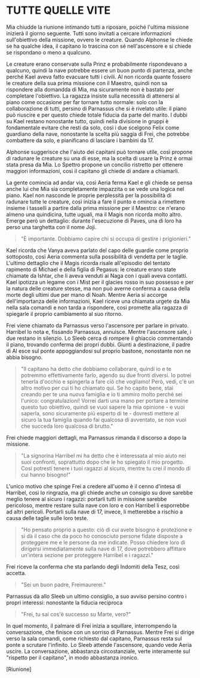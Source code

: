 # TUTTE QUELLE VITE

Mia chiudde la riunione intimando tutti a riposare, poiché l'ultima missione inizierà il giorno seguente. Tutti sono invitati a cercare informazioni sull'obiettivo della missione, ovvero le creature. Quando Alphonse le chiede se ha qualche idea, il capitano lo trascina con sé nell'ascensore e si chiede se rispondano o meno a qualcuno.

Le creature erano conservate sulla Prinz e probabilmente rispondevano a qualcuno, quindi la nave potrebbe essere un buon punto di partenza, anche perché Kael aveva fatto evacuare tutti i civili. Al non ricorda quante fossero le creature della sua prima missione con il Maestro, quindi non sa rispondere alla domandda di Mia, ma sicuramente non è bastato per completare l'obiettivo. La ragazza insiste sulla necessità di attenersi al piano come occasione per far tornare tutto normale: solo con la collaborazione di tutti, persino di Parnassus che si è rivelato utile: il piano può riuscire e per questo chiede totale fiducia da parte del marito. I dubbi su Kael restano nonostante tutto, quindi nella divisione in gruppi è fondamentale evitare che resti da solo, così i due scelgono Felix come guardiano della nave, nonostante la scelta più saggia di Frei, che potrebbe combattere da solo, e pianificano di lasciare i bambini da 17.

Alphonse suggerisce che l'aiuto dei capitani può tornare utile, così propone di radunare le creature su una di esse, ma la scelta di usare la Prinz è ormai stata presa da Mia. Lo Spettro propone un concilio ristretto per ottenere maggiori informazioni, così il capitano gli chiede di andare a chiamarli.

La gente comincia ad andar via, così Aeria ferma Kael e gli chiede se pensa anche lui che Mia sia completamente impazzita o se vede una logica nel piano. Kael non nasconde le proprie perplessità per la possibilità di radunare tutte le creature, così inizia a fare il punto e omincia a rimettere insieme i tasselli a partire dalla prima missione per il Maestro: ce n'erano almeno una quindicina, tutte uguali, ma il Magis non ricorda molto altro. Emerge però un dettaglio: durante l'esecuzione di Paves, una di loro ha perso una targhetta con il nome Joji. 

>"È importante. Dobbiamo capire chi si occupa di gestire i prigionieri."

Kael ricorda che Vanya aveva parlato del capo delle guardie come proprio sottoposto, così Aeria commenta sulla possibilità di vendetta per le taglie. L'ultimo dettaglio che il Magis ricorda risale all'episodio del tentato rapimento di Michael e della figlia di Pegasus: le creature erano state chiamate da Ishtar, che li aveva venduti ai Naga con i quali aveva contatti. Kael ipotizza un legame con i Mist per il glacies rosso in suo possesso e per la natura delle creature stesse, ma non può averne conferma a causa della morte degli ultimi due per mano di Noah.
Mentre Aeria si accorge dell'importanza delle informazioni, Kael riceve una chiamata urgete da Mia nella sala comandi e non tarda a rispondere, così promette alla ragazza di spiegarle il proprio cambiamento al suo ritorno. 

Frei viene chiamato da Parnassus verso l'ascensore per parlare in privato. Harribel lo nota e, fissando Parnassus, annuisce. Mentre l'ascensore sale, i due restano in silenzio. Lo Sleeb cerca di rompere il ghiaccio commentando il piano, trovando conferma dei propri dubbi. Giunti a destinazione, il padre di Al esce sul ponte appoggiandosi sul proprio bastone, nonostante non ne abbia bisogno.

> "Il capitano ha detto che dobbiamo collaborare, quindi io e te potremmo effettivamente farlo, agendo su due fronti diversi. Io potrei tenerla d'occhio e spingerla a fare ciò che vogliamo! Però, vedi, c'è un altro motivo per cui ti ho chiamato qui. Se ho capito bene, stai creando per te una nuova famiglia e io ti  ammiro molto perché sei l'unico: congratulazioni! Vorrei darti una mano per portare a termine questo tuo obiettivo, quindi se vuoi sapere la mia opinione - e vuoi saperla, sono sicuramente più esperto di te - dovresti mettere al sicuro la tua famiglia quando fai qualcosa di avventato, se non vuoi che succeda loro qualcosa di brutto."

Frei chiede maggiori dettagli, ma Parnassus rimanda il discorso a dopo la missione.

> "La signorina Harribel mi ha detto che è interessata al mio aiuto nei suoi confronti, soprattutto dopo che le ho spiegato il mio progetto. Così potresti tenere i tuoi ragazzi al sicuro, mentre tu crei il mondo di cui hanno bisogno!"

L'unico motivo che spinge Frei a credere all'uomo è il cenno d'intesa di Harribel, così lo ringrazia, ma gli chiede anche un consigio su dove sarebbe meglio tenere al sicuro i ragazzi: portarli tutti in missione sarebbe pericoloso, mentre restare sulla nave con loro e con Harribel li esporrebbe ad altri pericoli. Portarli sulla nave di 17, invece, li metterebbe a rischio a causa delle taglie sulle loro teste.

> "Ho pensato proprio a questo: ciò di cui avete bisogno è protezione e si dà il caso che da poco ho conosciuto persone fidate disposte a proteggere me e le persone da me indicate. Posso chiedere loro di dirigersi immediatamente sulla nave di 17, dove potrebbero affittare un'intera sezione per proteggere Harribel e i ragazzi."

Frei riceve la conferma che sta parlando degli Indomiti della Tesz, così accetta.

> "Sei un buon padre, Freimaurerei."

Parnassus dà allo Sleeb un ultimo consiglio, a suo avviso persino contro i propri interessi: nonostante la fiducia reciproca 

> "Frei, tu sai cos'è successo su Marte, vero?"

In quel momento, il palmare di Frei inizia a squillare, interrompendo la conversazione, che finisce con un sorriso di Parnassus. Mentre Frei si dirige verso la sala comandi, come richiesto dal capitano, Parnassus resta sul ponte a scrutare l'infinito. Lo Sleeb attende l'ascensore, quando vede Aeria uscire. La conversazione, abbastanza circostanziale, verte interamente sul "rispetto per il capitano", in modo abbastanza ironico.

[Riunione]

